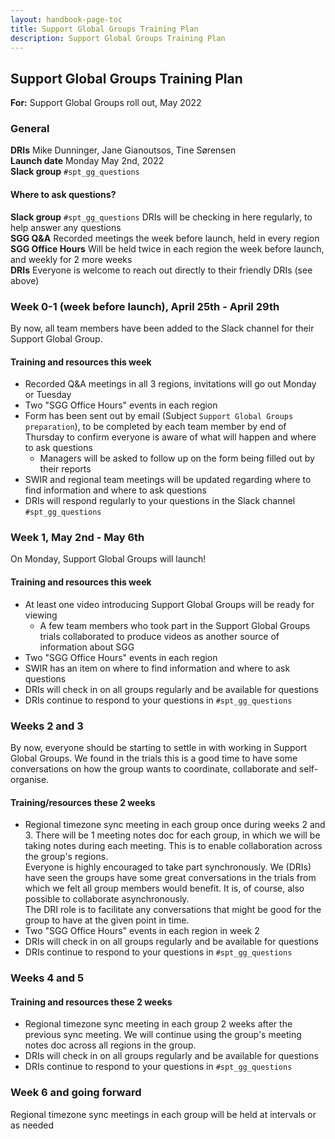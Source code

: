 ```yaml
---
layout: handbook-page-toc
title: Support Global Groups Training Plan
description: Support Global Groups Training Plan
---
```


## Support Global Groups Training Plan 

**For:** Support Global Groups roll out, May 2022

### General
**DRIs** Mike Dunninger, Jane Gianoutsos, Tine Sørensen    
**Launch date** Monday May 2nd, 2022    
**Slack group** `#spt_gg_questions`

#### Where to ask questions?

**Slack group** `#spt_gg_questions` DRIs will be checking in here regularly, to help answer any questions   
**SGG Q&A** Recorded meetings the week before launch, held in every region    
**SGG Office Hours** Will be held twice in each region the week before launch, and weekly for 2 more weeks    
**DRIs** Everyone is welcome to reach out directly to their friendly DRIs (see above)

### Week 0-1 (week before launch), April 25th - April 29th
By now, all team members have been added to the Slack channel for their Support Global Group.

#### Training and resources this week
- Recorded Q&A meetings in all 3 regions, invitations will go out Monday or Tuesday
- Two "SGG Office Hours" events in each region
- Form has been sent out by email (Subject `Support Global Groups preparation`), to be completed by each team member by end of Thursday to confirm everyone is aware of what will happen and where to ask questions
  - Managers will be asked to follow up on the form being filled out by their reports
- SWIR and regional team meetings will be updated regarding where to find information and where to ask questions
- DRIs will respond regularly to your questions in the Slack channel `#spt_gg_questions`


### Week 1, May 2nd - May 6th
On Monday, Support Global Groups will launch! 

#### Training and resources this week
- At least one video introducing Support Global Groups will be ready for viewing
  - A few team members who took part in the Support Global Groups trials collaborated to produce videos as another source of information about SGG
- Two "SGG Office Hours" events in each region
- SWIR has an item on where to find information and where to ask questions
- DRIs will check in on all groups regularly and be available for questions
- DRIs continue to respond to your questions in `#spt_gg_questions`

### Weeks 2 and 3
By now, everyone should be starting to settle in with working in Support Global Groups. We found in the trials this is a good time to have some conversations on how the group wants to coordinate, collaborate and self-organise.

#### Training/resources these 2 weeks
- Regional timezone sync meeting in each group once during weeks 2 and 3. There will be 1 meeting notes doc for each group, in which we will be taking notes during each meeting. This is to enable collaboration across the group's regions.      
Everyone is highly encouraged to take part synchronously. We (DRIs) have seen the groups have some great conversations in the trials from which we felt all group members would benefit. It is, of course, also possible to collaborate asynchronously.    
The DRI role is to facilitate any conversations that might be good for the group to have at the given point in time.
- Two "SGG Office Hours" events in each region in week 2
- DRIs will check in on all groups regularly and be available for questions
- DRIs continue to respond to your questions in `#spt_gg_questions`

### Weeks 4 and 5

#### Training and resources these 2 weeks
- Regional timezone sync meeting in each group 2 weeks after the previous sync meeting. We will continue using the group's meeting notes doc across all regions in the group.
- DRIs will check in on all groups regularly and be available for questions
- DRIs continue to respond to your questions in `#spt_gg_questions`

### Week 6 and going forward
Regional timezone sync meetings in each group will be held at intervals or as needed
